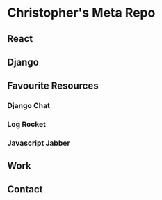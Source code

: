 # Christopher's Meta Repo

## React

## Django

## Favourite Resources

### Django Chat
### Log Rocket
### Javascript Jabber

## Work

## Contact